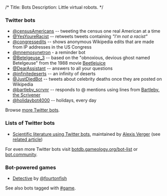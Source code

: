 /*
Title: Bots
Description: Little virtual robots.
*/

### Twitter bots

- [@censusAmericans](twitterbots/censusAmericans) -- tweeting the census one real American at a time
- [@YesYoureRacist](twitterbots/YesYoureRacist) -- retweets tweets containing _"I'm not a racist"_
- [@congressedits](twitterbots/congressedits) -- shows anonymous Wikipedia edits that are made from IP addresses in the US Congress
- [@mnemosynetron](twitterbots/mnemosynetron) - a reminder bot
- [@Betelgeuse_3](twitterbots/Betelgeuse_3) -- based on the "obnoxious, devious ghost named Betelgeuse" from the 1988 movie [Beetlejuice](https://en.wikipedia.org/wiki/Beetlejuice)
- [@DearAssistant](twitterbots/DearAssistant) -- answers to all your questions
- [@infinitedeserts](twitterbots/infinitedeserts) -- an infinity of deserts
- [@JustDiedBot](twitterbots/JustDiedBot) -- tweets about celebrity deaths once they are posted on Wikipedia
- [@bartleby_scrvnr](twitterbots/bartleby_scrvnr) -- responds to @ mentions using lines from [Bartleby, the Scrivener](https://en.wikipedia.org/wiki/Bartleby,_the_Scrivener)
- [@holidaybot4000](twitterbots/holidaybot4000) -- holidays, every day

Browse [more Twitter bots](/tag/twitterbot).

### Lists of Twitter bots
- [Scientific literature using Twitter bots](https://twitter.com/Alexis_Verger/lists/twitterbot/members), maintained by [Alexis Verger](https://twitter.com/Alexis_Verger) (see [related article](https://caseybergman.wordpress.com/2014/02/24/keeping-up-with-the-scientific-literature-using-twitterbots-the-flypapers-experiment/))

For even more Twitter bots visit [botdb.gameology.org/bot-list](http://botdb.gameology.org/bot-list) or [bot.community](https://bot.community/).


### Bot-powered games
- [Detective](http://fourtonfish.com/detective/) by [@fourtonfish](https://twitter.com/fourtonfish)

See also bots tagged with [#game](/tag/game).

